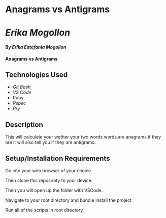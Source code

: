 # Anagrams vs Antigrams
# _Erika Mogollon_

#### By _**Erika Estefania Mogollon**_

#### Anagrams vs Antigrams
## Technologies Used

* _Git Bash_
* _VS Code_
* Ruby
* _Rspec_
* _Pry_

## Description

This will calculate your wether your two words words are anagrams if they are it will also tell you if they are antigrams. 

## Setup/Installation Requirements

Go into your web browser of your choice.

Then clone this reposiroty to your device.

Then you will open up the folder with VSCode.

Navigate to your root directory and bundle install the project

Run all of the scripts in root directory

## Known Bugs

There is no known bugs at the moment

## License

https://en.wikipedia.org/wiki/MIT_License

Copyright (c) _1/13/2022_ _Erika Estefania Mogollon_
